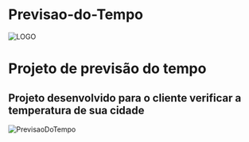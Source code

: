 # Previsao-do-Tempo

![LOGO](https://github.com/user-attachments/assets/68d46d62-742d-405f-945b-fc4077c5f4ab)

# Projeto de previsão do tempo 
## Projeto desenvolvido para o cliente verificar a temperatura de sua cidade

![PrevisaoDoTempo](https://github.com/user-attachments/assets/136367c6-f91a-4e9e-b829-69b6df0ab392)
